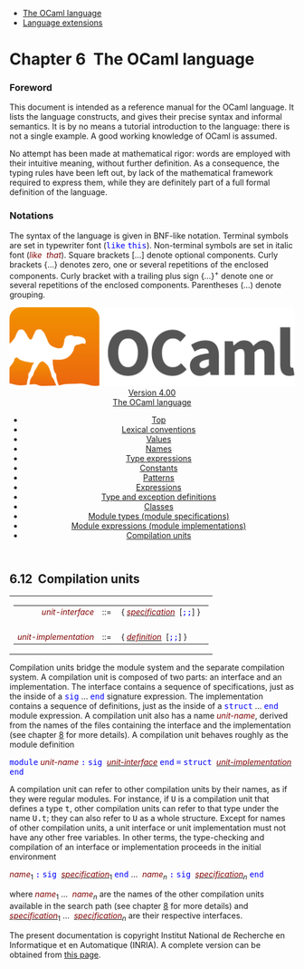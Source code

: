 <!-- ((! set title Manual !)) ((! set documentation !)) ((! set manual !)) ((! set nobreadcrumb !)) -->
<div class="manual content"><ul class="part_menu"><li class="active"><a href="language.html">The OCaml language</a></li><li><a href="manual021.html">Language extensions</a></li></ul>




<h1 class="chapter"><a name="htoc51"><span>Chapter 6</span></a>&nbsp;&nbsp;The OCaml language</h1><p> <a name="c:refman"></a>

</p><h3 class="subsection">Foreword</h3><p>This document is intended as a reference manual for the OCaml
language. It lists the language constructs, and gives their precise
syntax and informal semantics. It is by no means a tutorial
introduction to the language: there is not a single example. A good
working knowledge of OCaml is assumed.</p><p>No attempt has been made at mathematical rigor: words are employed
with their intuitive meaning, without further definition. As a
consequence, the typing rules have been left out, by lack of the
mathematical framework required to express them, while they are
definitely part of a full formal definition of the language.</p><h3 class="subsection">Notations</h3><p>The syntax of the language is given in BNF-like notation. Terminal
symbols are set in typewriter font (<font color="blue"><tt>like</tt> <tt>this</tt></font>).
Non-terminal symbols are set in italic font (<font color="maroon"><i>like</i></font> &nbsp;<font color="maroon"><i>that</i></font>).
Square brackets […] denote optional components. Curly brackets
{…} denotes zero, one or several repetitions of the enclosed
components. Curly bracket with a trailing plus sign {…}<sup>+</sup>
denote one or several repetitions of the enclosed components.
Parentheses (…) denote grouping.</p><header><nav class="toc brand"><a class="brand" href="https://ocaml.org/"><img src="colour-logo-gray.svg" class="svg" alt="OCaml"></a></nav><nav class="toc"><div class="toc_version"><a href="/docs" id="version-select">Version 4.00</a></div><div class="toc_title"><a href="#">The OCaml language</a></div><ul><li class="top"><a href="#">Top</a></li>
<li><a href="lex.html#start-section">Lexical conventions</a>
</li><li><a href="manual010.html#start-section">Values</a>
</li><li><a href="manual011.html#start-section">Names</a>
</li><li><a href="types.html#start-section">Type expressions</a>
</li><li><a href="manual013.html#start-section">Constants</a>
</li><li><a href="patterns.html#start-section">Patterns</a>
</li><li><a href="expr.html#start-section">Expressions</a>
</li><li><a href="manual016.html#start-section">Type and exception definitions</a>
</li><li><a href="manual017.html#start-section">Classes</a>
</li><li><a href="manual018.html#start-section">Module types (module specifications)</a>
</li><li><a href="manual019.html#start-section">Module expressions (module implementations)</a>
</li><li><a href="manual020.html#start-section">Compilation units</a>
</li></ul></nav></header><a id="start-section"></a><section id="section">



<h2 class="section"><a name="htoc91">6.12</a>&nbsp;&nbsp;Compilation units</h2><table class="display dcenter"><tbody><tr valign="middle"><td class="dcell"><table cellspacing="6" cellpadding="0"><tbody><tr><td align="right" nowrap="">
<i><a name="unit-interface" class="syntax"><font color="maroon">unit-interface</font></a></i></td><td align="center" nowrap="">::=</td><td align="left" nowrap="">&nbsp;{&nbsp;<i><a href="manual018.html#specification" class="syntax"><font color="maroon">specification</font></a></i>&nbsp;&nbsp;[<font color="blue"><tt>;;</tt></font>]&nbsp;}
&nbsp;</td></tr>
<tr><td align="right" nowrap="">&nbsp;</td></tr>
<tr><td align="right" nowrap="">
<i><a name="unit-implementation" class="syntax"><font color="maroon">unit-implementation</font></a></i></td><td align="center" nowrap="">::=</td><td align="left" nowrap="">&nbsp;{&nbsp;<i><a href="manual019.html#definition" class="syntax"><font color="maroon">definition</font></a></i>&nbsp;&nbsp;[<font color="blue"><tt>;;</tt></font>]&nbsp;}</td></tr>
</tbody></table></td></tr>
</tbody></table><p>Compilation units bridge the module system and the separate
compilation system. A compilation unit is composed of two parts: an
interface and an implementation. The interface contains a sequence of
specifications, just as the inside of a <font color="blue"><tt>sig</tt></font> … <font color="blue"><tt>end</tt></font>
signature expression. The implementation contains a sequence of
definitions, just as the inside of a <font color="blue"><tt>struct</tt></font> … <font color="blue"><tt>end</tt></font> module
expression. A compilation unit also has a name <font color="maroon"><i>unit-name</i></font>, derived
from the names of the files containing the interface and the
implementation (see chapter&nbsp;<a href="manual022.html#c:camlc">8</a> for more details). A
compilation unit behaves roughly as the module definition
</p><div class="center">
<font color="blue"><tt>module</tt> <font color="maroon"><i>unit-name</i></font> <tt>:</tt> <tt>sig</tt></font> &nbsp;<i><a href="#unit-interface" class="syntax"><font color="maroon">unit-interface</font></a></i> <font color="blue"><tt>end</tt> <tt>=</tt>
<tt>struct</tt></font> &nbsp;<i><a href="#unit-implementation" class="syntax"><font color="maroon">unit-implementation</font></a></i> <font color="blue"><tt>end</tt></font>
</div><p>A compilation unit can refer to other compilation units by their
names, as if they were regular modules. For instance, if <tt>U</tt> is a
compilation unit that defines a type <tt>t</tt>, other compilation units can
refer to that type under the name <tt>U.t</tt>; they can also refer to <tt>U</tt> as
a whole structure. Except for names of other compilation units, a unit
interface or unit implementation must not have any other free variables.
In other terms, the type-checking and compilation of an interface or
implementation proceeds in the initial environment
</p><div class="center">
<font color="maroon"><i>name</i></font><sub>1</sub> <font color="blue"><tt>:</tt> <tt>sig</tt></font> &nbsp;<i><a href="manual018.html#specification" class="syntax"><font color="maroon">specification</font></a></i><sub>1</sub> <font color="blue"><tt>end</tt></font> …
&nbsp;<i><font color="maroon">name</font><sub>n</sub></i> <font color="blue"><tt>:</tt> <tt>sig</tt></font> &nbsp;<i><a href="manual018.html#specification" class="syntax"><font color="maroon">specification</font></a><sub>n</sub></i> <font color="blue"><tt>end</tt></font>
</div><p>
where <font color="maroon"><i>name</i></font><sub>1</sub> … &nbsp;<i><font color="maroon">name</font><sub>n</sub></i> are the names of the other
compilation units available in the search path (see
chapter&nbsp;<a href="manual022.html#c:camlc">8</a> for more details) and <i><a href="manual018.html#specification" class="syntax"><font color="maroon">specification</font></a></i><sub>1</sub> …
&nbsp;<i><a href="manual018.html#specification" class="syntax"><font color="maroon">specification</font></a><sub>n</sub></i> are their respective interfaces.

</p>




</section><div class="copyright">The present documentation is copyright Institut National de Recherche en Informatique et en Automatique (INRIA). A complete version can be obtained from <a href="http://caml.inria.fr/pub/docs/manual-ocaml/">this page</a>.</div></div>